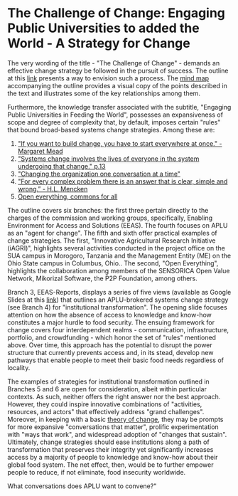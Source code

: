 # The Challenge of Change: Engaging Public Universities to added the World - A Strategy for Change

The very wording of the title - "The Challenge of Change" - demands an effective change strategy be followed in the pursuit of success.  The outline at this [link](https://github.com/stevebosserman/challenge-of-change/blob/master/CofC-Complete%20Narrative.md) presents a way to envision such a process.  The [mind map](https://github.com/stevebosserman/challenge-of-change/blob/master/Enabling%20Environment%20for%20Access%20and%20Solutions.pdf "EEAS MindNote mind map") accompanying the outline provides a visual copy of the points described in the text and illustrates some of the key relationships among them.

Furthermore, the knowledge transfer associated with the subtitle, "Engaging Public Universities in Feeding the World", possesses an expansiveness of scope and degree of complexity that, by default, imposes certain "rules" that bound broad-based systems change strategies.  Among these are:
 1. ["If you want to build change, you have to start everywhere at once." - Margaret Mead](http://www.joe.org/joe/1996october/a1.php "Margaret Mead start everywhere")
 2. ["Systems change involves the lives of everyone in the system undergoing that change." p.13](http://www.florida-rti.org/educatorresources/mtss_book_implcomp_012612.pdf "Systems change involves everyone")
 3. ["Changing the organization one conversation at a time"](http://www.groupjazz.com/documents/ODP-V45No2-Kimball.pdf "changing the organization one conversation at a time")
 4. ["For every complex problem there is an answer that is clear, simple and wrong.” - H.L. Mencken](http://www.oecd.org/officialdocuments/publicdisplaydocumentpdf/?cote=EDU/CERI/CD/RD(2013)10&docLanguage=En "The simple, the complicated and the complex")
 5. [Open everything, commons for all](http://commonstransition.org/wp-content/uploads/2014/11/Commons-Transition_-Policy-Proposals-for-a-P2P-Foundation.pdf "Common transition Michel bauwens")

The outline covers six branches: the first three pertain directly to the charges of the commission and working groups, specifically, Enabling Environment for Access and Solutions (EEAS). The fourth focuses on APLU as an "agent for change".  The fifth and sixth offer practical examples of change strategies.  The first, "Innovative Agricultural Research Initiative (iAGRI)", highlights several activities conducted in the project office on the SUA campus in Morogoro, Tanzania and the Management Entity (ME) on the Ohio State campus in Columbus, Ohio.. The second, "Open Everything", highlights the collaboration among members of the SENSORICA Open Value Network, Mikorizal Software, the P2P Foundation, among others.

Branch 3, EEAS-Reports, displays a series of five views (available as Google Slides at this [link](https://docs.google.com/presentation/d/1-FpPls6emY5HOpCcRX7SVW6H0wIc6xu9uDlkb-9aGo8 "Challenge of Food Security presentation")) that outlines an APLU-brokered systems change strategy (see Branch 4) for "institutional transformation".  The opening slide focuses attention on how the absence of access to knowledge and know-how constitutes a major hurdle to food security.  The ensuing framework for change covers four interdependent realms - communication, infrastructure, portfolio, and crowdfunding - which honor the set of "rules" mentioned above. Over time, this approach has the potential to disrupt the power structure that currently prevents access and, in its stead, develop new pathways that enable people to meet their basic food needs regardless of locality.

The examples of strategies for institutional transformation outlined in Branches 5 and 6 are open for consideration, albeit within particular contexts.  As such, neither offers the right answer nor the best approach.  However, they could inspire innovative combinations of "activities, resources, and actors" that effectively address "grand challenges".  Moreover, in keeping with a basic [theory of change](https://github.com/stevebosserman/challenge-of-change/blob/master/Theory%20of%20Change-30.jpg "Theory of change slide"), they may be prompts for more expansive "conversations that matter", prolific experimentation with "ways that work", and widespread adoption of "changes that sustain".  Ultimately, change strategies should ease institutions along a path of transformation that preserves their integrity yet significantly increases access by a majority of people to knowledge and know-how about their global food system. The net effect, then, would be to further empower people to reduce, if not eliminate, food insecurity worldwide. 

What conversations does APLU want to convene?"

